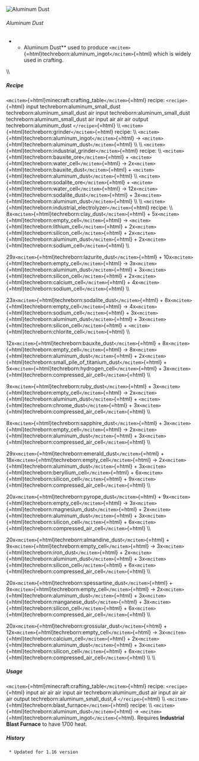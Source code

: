 ![Aluminum Dust](/mods/techreborn/aluminum_dust.png)

###### Aluminum Dust

-   -   Aluminum Dust** used to produce
        `<mcitem>`{=html}techreborn:aluminum_ingot`</mcitem>`{=html}
        which is widely used in crafting.

\\\\

##### Recipe

`<mcitem>`{=html}minecraft:crafting_table`</mcitem>`{=html} recipe:
`<recipe>`{=html} input techreborn:aluminum_small_dust
techreborn:aluminum_small_dust air input techreborn:aluminum_small_dust
techreborn:aluminum_small_dust air input air air air output
techreborn:aluminum_dust `</recipe>`{=html} \\\\
`<mcitem>`{=html}techreborn:grinder`</mcitem>`{=html} recipe: \\\\
`<mcitem>`{=html}techreborn:aluminum_ingot`</mcitem>`{=html} -\>
`<mcitem>`{=html}techreborn:aluminum_dust`</mcitem>`{=html} \\\\ \\\\
`<mcitem>`{=html}techreborn:industrial_grinder`</mcitem>`{=html} recipe:
\\\\ `<mcitem>`{=html}techreborn:bauxite_ore`</mcitem>`{=html} +
`<mcitem>`{=html}techreborn:water_cell`</mcitem>`{=html} -\>
2x`<mcitem>`{=html}techreborn:bauxite_dust`</mcitem>`{=html} +
`<mcitem>`{=html}techreborn:aluminum_dust`</mcitem>`{=html} \\\\
`<mcitem>`{=html}techreborn:sodalite_ore`</mcitem>`{=html} +
`<mcitem>`{=html}techreborn:water_cell`</mcitem>`{=html} -\>
12x`<mcitem>`{=html}techreborn:sodalite_dust`</mcitem>`{=html} +
3x`<mcitem>`{=html}techreborn:aluminum_dust`</mcitem>`{=html} \\\\ \\\\
`<mcitem>`{=html}techreborn:industrial_electrolyzer`</mcitem>`{=html}
recipe: \\\\ 8x`<mcitem>`{=html}techreborn:clay_dust`</mcitem>`{=html} +
5x`<mcitem>`{=html}techreborn:empty_cell`</mcitem>`{=html} -\>
`<mcitem>`{=html}techreborn:lithium_cell`</mcitem>`{=html} +
2x`<mcitem>`{=html}techreborn:silicon_cell`</mcitem>`{=html} +
2x`<mcitem>`{=html}techreborn:aluminum_dust`</mcitem>`{=html} +
2x`<mcitem>`{=html}techreborn:sodium_cell`</mcitem>`{=html} \\\\

29x`<mcitem>`{=html}techreborn:lazurite_dust`</mcitem>`{=html} +
10x`<mcitem>`{=html}techreborn:empty_cell`</mcitem>`{=html} -\>
3x`<mcitem>`{=html}techreborn:aluminum_dust`</mcitem>`{=html} +
3x`<mcitem>`{=html}techreborn:silicon_cell`</mcitem>`{=html} +
2x`<mcitem>`{=html}techreborn:calcium_cell`</mcitem>`{=html} +
4x`<mcitem>`{=html}techreborn:sodium_cell`</mcitem>`{=html} \\\\

23x`<mcitem>`{=html}techreborn:sodalite_dust`</mcitem>`{=html} +
8x`<mcitem>`{=html}techreborn:empty_cell`</mcitem>`{=html} -\>
4x`<mcitem>`{=html}techreborn:sodium_cell`</mcitem>`{=html} +
3x`<mcitem>`{=html}techreborn:aluminum_dust`</mcitem>`{=html} +
3x`<mcitem>`{=html}techreborn:silicon_cell`</mcitem>`{=html} +
`<mcitem>`{=html}techreborn:chlorite_cell`</mcitem>`{=html} \\\\

12x`<mcitem>`{=html}techreborn:bauxite_dust`</mcitem>`{=html} +
8x`<mcitem>`{=html}techreborn:empty_cell`</mcitem>`{=html} -\>
8x`<mcitem>`{=html}techreborn:aluminum_dust`</mcitem>`{=html} +
2x`<mcitem>`{=html}techreborn:small_pile_of_titanium_dust`</mcitem>`{=html} +
5x`<mcitem>`{=html}techreborn:hydrogen_cell`</mcitem>`{=html} +
3x`<mcitem>`{=html}techreborn:compressed_air_cell`</mcitem>`{=html} \\\\

9x`<mcitem>`{=html}techreborn:ruby_dust`</mcitem>`{=html} +
3x`<mcitem>`{=html}techreborn:empty_cell`</mcitem>`{=html} -\>
2x`<mcitem>`{=html}techreborn:aluminum_dust`</mcitem>`{=html} +
`<mcitem>`{=html}techreborn:chrome_dust`</mcitem>`{=html} +
3x`<mcitem>`{=html}techreborn:compressed_air_cell`</mcitem>`{=html} \\\\

8x`<mcitem>`{=html}techreborn:sapphire_dust`</mcitem>`{=html} +
3x`<mcitem>`{=html}techreborn:empty_cell`</mcitem>`{=html} -\>
2x`<mcitem>`{=html}techreborn:aluminum_dust`</mcitem>`{=html} +
3x`<mcitem>`{=html}techreborn:compressed_air_cell`</mcitem>`{=html} \\\\

29x`<mcitem>`{=html}techreborn:emerald_dust`</mcitem>`{=html} +
18x`<mcitem>`{=html}techreborn:empty_cell`</mcitem>`{=html} -\>
2x`<mcitem>`{=html}techreborn:aluminum_dust`</mcitem>`{=html} +
3x`<mcitem>`{=html}techreborn:beryllium_cell`</mcitem>`{=html} +
6x`<mcitem>`{=html}techreborn:silicon_cell`</mcitem>`{=html} +
9x`<mcitem>`{=html}techreborn:compressed_air_cell`</mcitem>`{=html} \\\\

20x`<mcitem>`{=html}techreborn:pyrope_dust`</mcitem>`{=html} +
9x`<mcitem>`{=html}techreborn:empty_cell`</mcitem>`{=html} -\>
3x`<mcitem>`{=html}techreborn:magnesium_dust`</mcitem>`{=html} +
2x`<mcitem>`{=html}techreborn:aluminum_dust`</mcitem>`{=html} +
3x`<mcitem>`{=html}techreborn:silicon_cell`</mcitem>`{=html} +
6x`<mcitem>`{=html}techreborn:compressed_air_cell`</mcitem>`{=html} \\\\

20x`<mcitem>`{=html}techreborn:almandine_dust`</mcitem>`{=html} +
9x`<mcitem>`{=html}techreborn:empty_cell`</mcitem>`{=html} -\>
3x`<mcitem>`{=html}techreborn:iron_dust`</mcitem>`{=html} +
2x`<mcitem>`{=html}techreborn:aluminum_dust`</mcitem>`{=html} +
3x`<mcitem>`{=html}techreborn:silicon_cell`</mcitem>`{=html} +
6x`<mcitem>`{=html}techreborn:compressed_air_cell`</mcitem>`{=html} \\\\

20x`<mcitem>`{=html}techreborn:spessartine_dust`</mcitem>`{=html} +
9x`<mcitem>`{=html}techreborn:empty_cell`</mcitem>`{=html} -\>
2x`<mcitem>`{=html}techreborn:aluminum_dust`</mcitem>`{=html} +
3x`<mcitem>`{=html}techreborn:manganese_dust`</mcitem>`{=html} +
3x`<mcitem>`{=html}techreborn:silicon_cell`</mcitem>`{=html} +
6x`<mcitem>`{=html}techreborn:compressed_air_cell`</mcitem>`{=html} \\\\

20x`<mcitem>`{=html}techreborn:grossular_dust`</mcitem>`{=html} +
12x`<mcitem>`{=html}techreborn:empty_cell`</mcitem>`{=html} -\>
3x`<mcitem>`{=html}techreborn:calcium_cell`</mcitem>`{=html} +
2x`<mcitem>`{=html}techreborn:aluminum_dust`</mcitem>`{=html} +
3x`<mcitem>`{=html}techreborn:silicon_cell`</mcitem>`{=html} +
6x`<mcitem>`{=html}techreborn:compressed_air_cell`</mcitem>`{=html} \\\\
\\\\

##### Usage

`<mcitem>`{=html}minecraft:crafting_table`</mcitem>`{=html} recipe:
`<recipe>`{=html} input air air air input air techreborn:aluminum_dust
air input air air air output techreborn:aluminum_small_dust,4
`</recipe>`{=html} \\\\
`<mcitem>`{=html}techreborn:blast_furnace`</mcitem>`{=html} recipe: \\\\
`<mcitem>`{=html}techreborn:aluminum_dust`</mcitem>`{=html} -\>
`<mcitem>`{=html}techreborn:aluminum_ingot`</mcitem>`{=html}. Requires
**Industrial Blast Furnace** to have 1700 heat.

##### History

` * Updated for 1.16 version`
